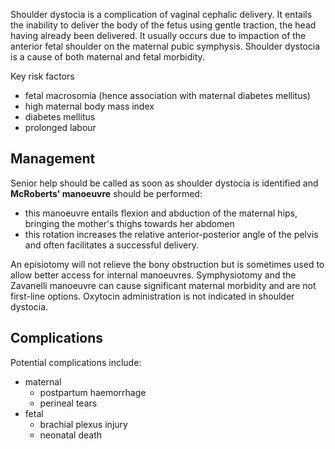 Shoulder dystocia is a complication of vaginal cephalic delivery. It entails the inability to deliver the body of the fetus using gentle traction, the head having already been delivered. It usually occurs due to impaction of the anterior fetal shoulder on the maternal pubic symphysis. Shoulder dystocia is a cause of both maternal and fetal morbidity.   
  
Key risk factors  
* fetal macrosomia (hence association with maternal diabetes mellitus)
* high maternal body mass index
* diabetes mellitus
* prolonged labour

  
Management
----------

  
Senior help should be called as soon as shoulder dystocia is identified and **McRoberts' manoeuvre** should be performed:  
* this manoeuvre entails flexion and abduction of the maternal hips, bringing the mother's thighs towards her abdomen
* this rotation increases the relative anterior\-posterior angle of the pelvis and often facilitates a successful delivery.

  
An episiotomy will not relieve the bony obstruction but is sometimes used to allow better access for internal manoeuvres. Symphysiotomy and the Zavanelli manoeuvre can cause significant maternal morbidity and are not first\-line options. Oxytocin administration is not indicated in shoulder dystocia.  
  
Complications
-------------

  
Potential complications include:  
* maternal
	+ postpartum haemorrhage
	+ perineal tears
* fetal
	+ brachial plexus injury
	+ neonatal death
